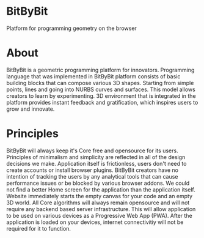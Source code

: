 # BitByBit
Platform for programming geometry on the browser

# About
BitByBit is a geometric programming platform for innovators. Programming language that was implemented in BitByBit platform consists of basic building blocks that can compose various 3D shapes. Starting from simple points, lines and going into NURBS curves and surfaces. This model allows creators to learn by experimenting. 3D environment that is integrated in the platform provides instant feedback and gratification, which inspires users to grow and innovate.

# Principles
BitByBit will always keep it's Core free and opensource for its users. Principles of minimalism and simplicity are reflected in all of the design decisions we make. Application itself is frictionless, users don't need to create accounts or install browser plugins. BitByBit creators have no intention of tracking the users by any analytical tools that can cause performance issues or be blocked by various browser addons. We could not find a better Home screen for the application than the application itself. Website immediately starts the empty canvas for your code and an empty 3D world. All Core algorithms will always remain opensource and will not require any backend based server  infrastructure. This will allow application to be used on various devices as a Progressive Web App (PWA). After the application is loaded on your devices, internet connectivitiy will not be required for it to function.
